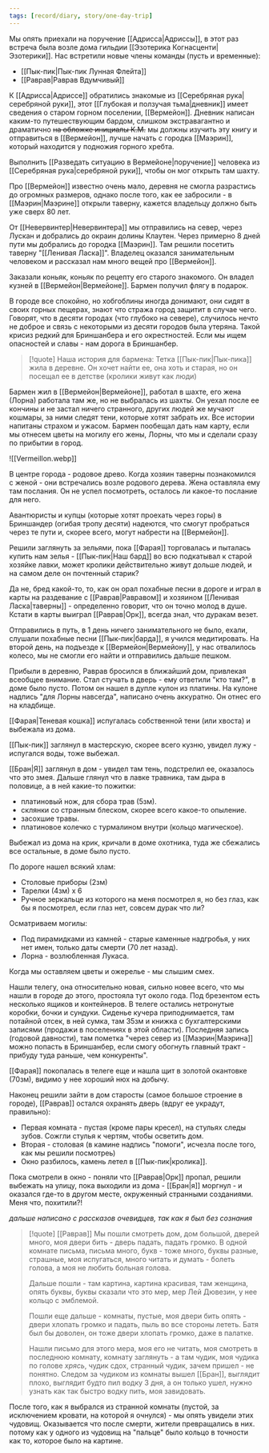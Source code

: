 ```yaml
---
tags: [record/diary, story/one-day-trip]
---
```


Мы опять приехали на поручение [[Адрисса|Адриссы]], в этот раз встреча была возле дома гильдии [[Эзотерика Когнасценти|Эзотерики]]. Нас встретили новые члены команды (пусть и временные):

- [[Пык-пик|Пык-пик Лунная Флейта]]
- [[Раврав|Раврав Вдумчивый]]

К [[Адрисса|Адриссе]] обратились знакомые из [[Серебряная рука|серебряной руки]], этот [[Глубокая и ползучая тьма|дневник]] имеет сведения о старом горном поселении, [[Вермейон]]. Дневник написан каким-то путешествующим бардом, слишком экстравагантно и драматично ~~на обложке инициалы К.М.~~ мы должны изучить эту книгу и отправиться в [[Вермейон]], лучше начать с городка [[Маэрин]], который находится у подножия горного хребта.

Выполнить [[Разведать ситуацию в Вермейоне|поручение]] человека из [[Серебряная рука|серебряной руки]], чтобы он мог открыть там шахту.

Про [[Вермейон]] известно очень мало, деревня не смогла разрастись до огромных размеров, однако после того, как ее забросили - в [[Маэрин|Маэрине]] открыли таверну, кажется владельцу должно быть уже сверх 80 лет.

От [[Невервинтер|Невервинтера]] мы отправились на север, через Лускан и добрались до окраин долины Клаутен. Через примерно 8 дней пути мы добрались до городка [[Маэрин]]. Там решили посетить таверну "[[Ленивая Ласка]]". Владелец оказался занимательным человеком и рассказал нам много вещей про [[Вермейон]].

Заказали коньяк, коньяк по рецепту его старого знакомого. Он владел кузней в [[Вермейон|Вермейоне]]. Бармен получил флягу в подарок.

В городе все спокойно, но хобгоблины иногда донимают, они сидят в своих горных пещерах, знают что стража город защитит в случае чего. Говорят, что в десяти городах (что глубоко на севере), случилось нечто не доброе и связь с некоторыми из десяти городов была утеряна. Такой крисиз редкий для Бриншанбера и его окрестностей. Если мы ищем опасностей и славы - нам дорога в Бриншанбер.

> [!quote] Наша история для бармена:
> Тетка [[Пык-пик|Пык-пика]] жила в деревне. Он хочет найти ее, она хоть и старая, но он посещал ее в детстве (кролики живут как люди)

Бармен жил в [[Вермейон|Вермейоне]], работал в шахте, его жена (Лорна) работала там же, но не выбралась из шахты. Он уехал после ее кончины и не застал ничего странного, других людей же мучают кошмары, за ними следят тени, которые хотят забрать их. Все истории напитаны страхом и ужасом. Бармен пообещал дать нам карту, если мы отнесем цветы на могилу его жены, Лорны, что мы и сделали сразу по прибытии в город.

![[Vermeillon.webp]]

В центре города - родовое древо. Когда хозяин таверны познакомился с женой - они встречались возле родового дерева. Жена оставляла ему там послания. Он не успел посмотреть, осталось ли какое-то послание для него.

Авантюристы и купцы (которые хотят проехать через горы) в Бриншандер (огибая тропу десяти) надеются, что смогут пробраться через те пути и, скорее всего, могут набрести на [[Вермейон]].

Решили заглянуть за зельями, пока [[Фарая]] торговалась и пыталась купить нам зелья - [[Пык-пик|Наш бард]] во всю подкатывал к старой хозяйке лавки, может кролики действительно живут дольше людей, и на самом деле он почтенный старик?

Да не, бред какой-то, то, как он орал похабные песни в дороге и играл в карты на раздевание с [[Раврав|Равравом]] и хозяином [[Ленивая Ласка|таверны]] - определенно говорит, что он точно молод в душе. Кстати в карты выиграл [[Раврав|Орк]], всегда знал, что дуракам везет.

Отправились в путь, в 1 день ничего занимательного не было, ехали, слушали похабные песни [[Пык-пик|барда]], я учился медитировать. На второй день, на подъезде к [[Вермейон|Вермейону]], у нас отвалилось колесо, мы не смогли его найти и отправились дальше пешком.

Прибыли в деревню, Раврав бросился в ближайший дом, привлекая всеобщее внимание. Стал стучать в дверь - ему ответили "кто там?", в доме было пусто. Потом он нашел в дупле кулон из платины. На кулоне надпись "для Лорны навсегда", написано очень аккуратно. Он отнес его на кладбище.

[[Фарая|Теневая кошка]] испугалась собственной тени (или хвоста) и выбежала из дома.

[[Пык-пик]] заглянул в мастерскую, скорее всего кузню, увидел лужу - испугался воды, тоже выбежал.

[[Бран|Я]] заглянул в дом - увидел там тень, подстрелил ее, оказалось что это змея. Дальше глянул что в лавке травника, там дыра в половице, а в ней какие-то пожитки:

- платиновый нож, для сбора трав (5зм).
- склянки со странным блеском, скорее всего какое-то опыление.
- засохшие травы.
- платиновое колечко с турмалином внутри (кольцо магическое).

Выбежал из дома на крик, кричали в доме охотника, туда же сбежались все остальные, в доме было пусто.

По дороге нашел всякий хлам:

- Столовые приборы (2зм)
- Тарелки (4зм) х 6
- Ручное зеркальце из которого на меня посмотрел я, но без глаз, как бы я посмотрел, если глаз нет, совсем дурак что ли?

Осматриваем могилы:

- Под пирамидками из камней - старые каменные надгробья, у них нет имен, только даты смерти (70 лет назад).
- Лорна - возлюбленная Лукаса.

Когда мы оставляем цветы и ожерелье - мы слышим смех.

Нашли телегу, она относительно новая, сильно новее всего, что мы нашли в городе до этого, простояла тут около года. Под брезентом есть несколько ящиков и контейнеров. В телеге остались нетронутые коробки, бочки и сундуки. Сиденье кучера приподнимается, там потайной отсек, в ней сумка, там 35зм и книжка с бухгалтерскими записями (продажи в поселениях в этой области). Последняя запись (годовой давности), там пометка "через север из [[Маэрин|Маэрина]] можно попасть в Бриншанбер, если смогу обогнуть главный тракт - прибуду туда раньше, чем конкуренты".

[[Фарая]] покопалась в телеге еще и нашла щит в золотой окантовке (70зм), видимо у нее хороший нюх на добычу.

Наконец решили зайти в дом старосты (самое большое строение в городе), [[Раврав]] остался охранять дверь (вдруг ее украдут, правильно):

- Первая комната - пустая (кроме пары кресел), на стульях следы зубов. Сожгли стулья к чертям, чтобы осветить дом.
- Вторая - столовая (в камине надпись "помоги", исчезла после того, как мы решили посмотреь)
- Окно разбилось, камень летел в [[Пык-пик|кролика]].

Пока смотрели в окно - поняли что [[Раврав|Орк]] пропал, решили выбежать на улицу, пока выходили из дома - [[Бран|я]] моргнул - и оказался где-то в другом месте, окруженный странными созданиями. Меня что, похитили?!

*дальше написано с рассказов очевидцев, так как я был без сознания*

> [!quote] [[Раврав]]
> Мы пошли смотреть дом, дом большой, дверей много, моя двери бить - дверь падать, падать громко. В одной комнате письма, письма много, букв - тоже много, буквы разные, страшные, моя испугаться, много читать и думать - болеть голова, а моя не любить больная голова.
>
> Дальше пошли - там картина, картина красивая, там женщина, опять буквы, буквы сказали что это мер, мер Лей Дювезин, у нее кольцо с эмблемой.
>
> Пошли еще дальше - комнаты, пустые, моя двери бить опять - двери хлопать громко и падать, пыль во все стороны лететь. Батя был бы доволен, он тоже двери хлопать громко, даже в палатке.
>
> Нашли письмо для этого мера, моя его не читать, моя смотреть в последнюю комнату, комнату заглянуть - а там чудик, моя чудика по голове *хрясь*, чудик сдох, странный чудик, зачем пришел - не понятно. Следом за чудиком из комнаты вышел [[Бран]], выглядит плохо, выглядит будто пил водку 3 дня, а он только ушел, нужно узнать как так быстро водку пить, моя завидовать.

После того, как я выбрался из странной комнаты (пустой, за исключением кровати, на которой я очнулся) - мы опять увидели этих чудовищ. Оказывается что после смерти, жители превращались в них. потому как у одного из чудовищ на "пальце" было кольцо в точности как то, которое было на картине.
